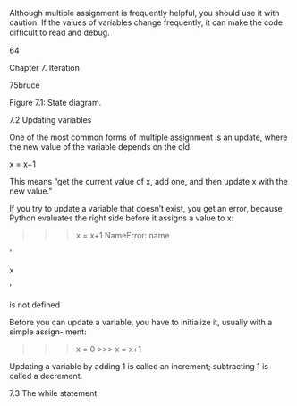 Although multiple assignment is frequently helpful, you should use it with caution. If the values of variables change frequently, it can make the code difﬁcult to read and debug.

64

Chapter 7. Iteration

75bruce

Figure 7.1: State diagram.

7.2 Updating variables

One of the most common forms of multiple assignment is an update, where the new value of the variable depends on the old.

x = x+1

This means “get the current value of x, add one, and then update x with the new value.”

If you try to update a variable that doesn’t exist, you get an error, because Python evaluates the right side before it assigns a value to x:

>>> x = x+1 NameError: name

’

x

’

is not defined

Before you can update a variable, you have to initialize it, usually with a simple assign- ment:

>>> x = 0 >>> x = x+1

Updating a variable by adding 1 is called an increment; subtracting 1 is called a decrement.

7.3 The while statement